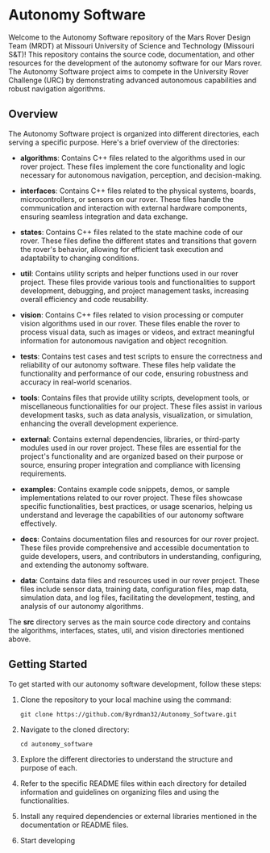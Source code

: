 # Autonomy Software

Welcome to the Autonomy Software repository of the Mars Rover Design Team (MRDT) at Missouri University of Science and Technology (Missouri S&T)! This repository contains the source code, documentation, and other resources for the development of the autonomy software for our Mars rover. The Autonomy Software project aims to compete in the University Rover Challenge (URC) by demonstrating advanced autonomous capabilities and robust navigation algorithms.

## Overview

The Autonomy Software project is organized into different directories, each serving a specific purpose. Here's a brief overview of the directories:

- **algorithms**: Contains C++ files related to the algorithms used in our rover project. These files implement the core functionality and logic necessary for autonomous navigation, perception, and decision-making.

- **interfaces**: Contains C++ files related to the physical systems, boards, microcontrollers, or sensors on our rover. These files handle the communication and interaction with external hardware components, ensuring seamless integration and data exchange.

- **states**: Contains C++ files related to the state machine code of our rover. These files define the different states and transitions that govern the rover's behavior, allowing for efficient task execution and adaptability to changing conditions.

- **util**: Contains utility scripts and helper functions used in our rover project. These files provide various tools and functionalities to support development, debugging, and project management tasks, increasing overall efficiency and code reusability.

- **vision**: Contains C++ files related to vision processing or computer vision algorithms used in our rover. These files enable the rover to process visual data, such as images or videos, and extract meaningful information for autonomous navigation and object recognition.

- **tests**: Contains test cases and test scripts to ensure the correctness and reliability of our autonomy software. These files help validate the functionality and performance of our code, ensuring robustness and accuracy in real-world scenarios.

- **tools**: Contains files that provide utility scripts, development tools, or miscellaneous functionalities for our project. These files assist in various development tasks, such as data analysis, visualization, or simulation, enhancing the overall development experience.

- **external**: Contains external dependencies, libraries, or third-party modules used in our rover project. These files are essential for the project's functionality and are organized based on their purpose or source, ensuring proper integration and compliance with licensing requirements.

- **examples**: Contains example code snippets, demos, or sample implementations related to our rover project. These files showcase specific functionalities, best practices, or usage scenarios, helping us understand and leverage the capabilities of our autonomy software effectively.

- **docs**: Contains documentation files and resources for our rover project. These files provide comprehensive and accessible documentation to guide developers, users, and contributors in understanding, configuring, and extending the autonomy software.

- **data**: Contains data files and resources used in our rover project. These files include sensor data, training data, configuration files, map data, simulation data, and log files, facilitating the development, testing, and analysis of our autonomy algorithms.

The **src** directory serves as the main source code directory and contains the algorithms, interfaces, states, util, and vision directories mentioned above.

## Getting Started

To get started with our autonomy software development, follow these steps:

1. Clone the repository to your local machine using the command:
   ```
   git clone https://github.com/Byrdman32/Autonomy_Software.git
   ```

2. Navigate to the cloned directory:
   ```
   cd autonomy_software
   ```

3. Explore the different directories to understand the structure and purpose of each.

4. Refer to the specific README files within each directory for detailed information and guidelines on organizing files and using the functionalities.

5. Install any required dependencies or external libraries mentioned in the documentation or README files.

6. Start developing
